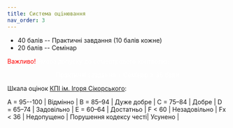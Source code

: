 ```yaml
---
title: Система оцiнювання
nav_order: 3
---
```



- 40 балів -- Практичнi завдання (10 балів кожне)
- 20 балів -- Семінар



<summary>
<font color="red">
Важливо!</font> <font color="white">Умова допуску до семестрового контролю:

 <p align="center"> 
 Практичнi завдання + Семінар  ≥ 36 бали
</p>
</font>
</summary>

Шкала оцiнок [КПI iм. Iгоря Сiкорського](https://kpi.ua/grading):


A = 95--100 | Вiдмiнно |
B = 85–94 | Дуже добре |
C = 75–84 | Добре |
D = 65–74 | Задовiльно |
E = 60–64 | Достатньо |
F < 60 | Незадовiльно |
Fx < 36 | Недопущено |
Порушення кодексу честi| Усунено |